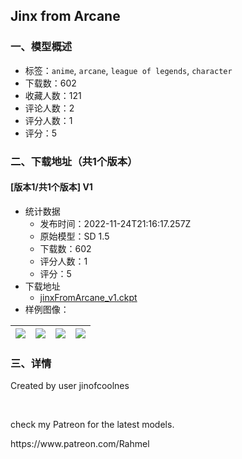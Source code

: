 ## Jinx from Arcane
### 一、模型概述

- 标签：`anime`, `arcane`, `league of legends`, `character`
- 下载数：602
- 收藏人数：121
- 评论人数：2
- 评分人数：1
- 评分：5

### 二、下载地址（共1个版本）

#### [版本1/共1个版本] V1

- 统计数据
  - 发布时间：2022-11-24T21:16:17.257Z
  - 原始模型：SD 1.5
  - 下载数：602
  - 评分人数：1
  - 评分：5
- 下载地址
  - [jinxFromArcane_v1.ckpt](https://civitai.com/api/download/models/6)
- 样例图像：

| <img src="https://image.civitai.com/xG1nkqKTMzGDvpLrqFT7WA/75433ccd-3bdb-4911-9b39-fba1bd8d3a00/width=450/202.jpeg" /> | <img src="https://image.civitai.com/xG1nkqKTMzGDvpLrqFT7WA/9e478ee1-f2b2-4917-0fdf-b71865f42300/width=450/201.jpeg" /> | <img src="https://image.civitai.com/xG1nkqKTMzGDvpLrqFT7WA/2d2e8627-5797-482d-0bc6-edb857037000/width=450/200.jpeg" /> | <img src="https://image.civitai.com/xG1nkqKTMzGDvpLrqFT7WA/c9d66197-db03-42a6-5c80-b5d20dcc4900/width=450/199.jpeg" /> |
| ---- | ---- | ---- | ---- |


### 三、详情
<p>Created by user jinofcoolnes</p><p><br /></p><p>check my Patreon for the latest models.</p><p>https://www.patreon.com/Rahmel</p>
